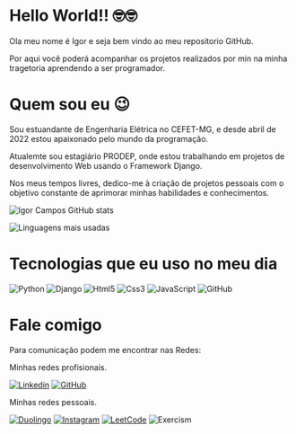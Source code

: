 # Hello World!! &#x1F913;&#x1F913;

Ola meu nome é Igor e seja bem vindo ao meu repositorio GitHub.

Por aqui você poderá acompanhar os projetos realizados por min na minha tragetoria aprendendo a ser programador.

# Quem sou eu &#x1F609; 
Sou estuandante de Engenharia Elétrica no CEFET-MG, e desde abril de 2022 estou apaixonado pelo mundo da programação.

Atualemte sou estagiário PRODEP, onde estou trabalhando em projetos de desenvolvimento Web usando o Framework Django.

Nos meus tempos livres, dedico-me à criação de projetos pessoais com o objetivo constante de aprimorar minhas habilidades e conhecimentos.

![Igor Campos GitHub stats](https://github-readme-stats.vercel.app/api?username=CEFET-Igor&show_icons=true&theme=radical)

![Linguagens mais usadas](https://github-readme-stats.vercel.app/api/top-langs/?username=CEFET-Igor&show_icons=true&theme=radical&layout=donut&langs_count=5)

# Tecnologias que eu uso no meu dia 

<div style="display: inline-block;">
    <img src="https://img.shields.io/badge/Python-3776AB?style=for-the-badge&logo=python&logoColor=white" alt="Python">
    <img src="https://img.shields.io/badge/Django-092E20?style=for-the-badge&logo=django&logoColor=white" alt="Django">
    <img src="https://img.shields.io/badge/HTML5-E34F26?style=for-the-badge&logo=html5&logoColor=white" alt="Html5">
    <img src="https://img.shields.io/badge/CSS3-1572B6?style=for-the-badge&logo=css3&logoColor=white" alt="Css3">
    <img src="https://img.shields.io/badge/JavaScript-323330?style=for-the-badge&logo=javascript&logoColor=F7DF1E" alt="JavaScript">
    <img src="https://img.shields.io/badge/GitHub-100000?style=for-the-badge&logo=github&logoColor=white" alt="GitHub">
</div>

# Fale comigo
Para comunicação podem me encontrar nas Redes:

Minhas redes profisionais.

[![Linkedin](https://img.shields.io/badge/LinkedIn-0077B5?style=for-the-badge&logo=linkedin&logoColor=white)](https://www.linkedin.com/in/igorguicampos/)
[![GitHub](https://img.shields.io/github/followers/CEFET-Igor.svg?style=social&label=Follow&maxAge=2592000)](https://github.com/CEFET-Igor)

Minhas redes pessoais.

[![Duolingo](https://img.shields.io/badge/Duolingo-58CC02?style=for-the-badge&logo=Duolingo&logoColor=white)](https://www.duolingo.com/profile/IgorGCampos)
[![Instagram](https://img.shields.io/badge/Instagram-E4405F?style=for-the-badge&logo=instagram&logoColor=white)](https://www.instagram.com/igorguimaraescampos/)
[![LeetCode](https://img.shields.io/badge/-LeetCode-FFA116?style=for-the-badge&logo=LeetCode&logoColor=black)](https://leetcode.com/Igor-Campos/)
![Exercism](https://img.shields.io/badge/Exercism-009CAB?style=for-the-badge&logo=exercism&logoColor=white)
